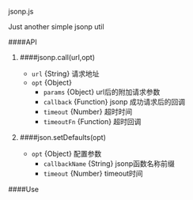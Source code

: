 jsonp.js


Just another simple jsonp util

####API

1. ####jsonp.call(url,opt)	
 	+ `url` {String} 请求地址
	+ `opt` {Object}
		+ `params` {Object} url后的附加请求参数
		+ `callback` {Function} jsonp 成功请求后的回调
		+ `timeout` {Number} 超时时间
		+ `timeoutFn` {Function} 超时回调

2. ####json.setDefaults(opt)
	+ `opt` {Object} 配置参数
		+ `callbackName` {String} jsonp函数名称前缀
		+ `timeout`	 {Number} timeout时间
		
####Use
	<script src="jsonp.js"/>

	jsonp.call("scriptURL.do",{
		params:{
			k:"v"
		},
		callback:function(data){
			console.log(data)
		}
	})
	
	jsonp.setDefaults({
		callback:"jsonpcall"
	});
